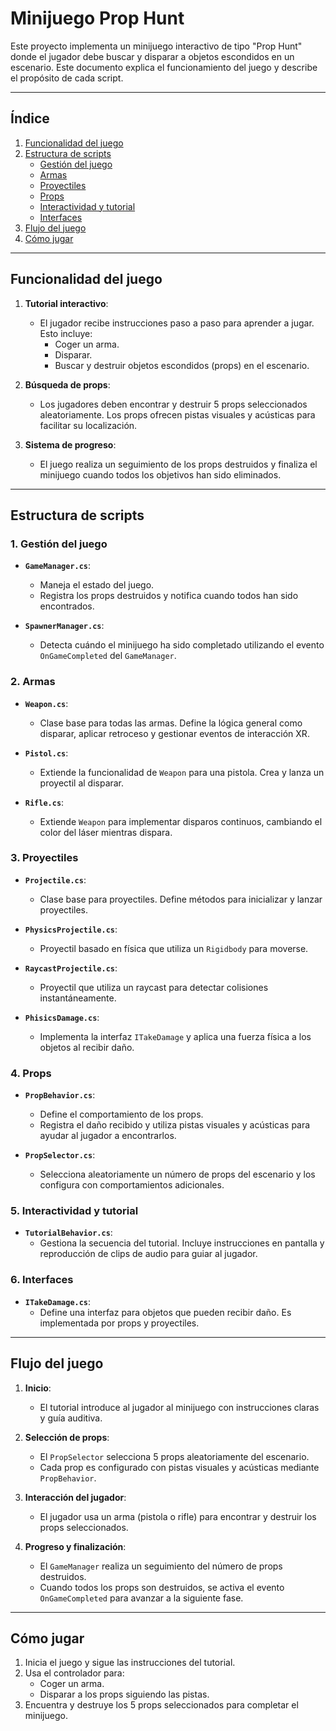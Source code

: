 # Minijuego Prop Hunt

Este proyecto implementa un minijuego interactivo de tipo "Prop Hunt" donde el jugador debe buscar y disparar a objetos escondidos en un escenario. Este documento explica el funcionamiento del juego y describe el propósito de cada script.

---

## Índice

1. [Funcionalidad del juego](#funcionalidad-del-juego)
2. [Estructura de scripts](#estructura-de-scripts)
    - [Gestión del juego](#gestión-del-juego)
    - [Armas](#armas)
    - [Proyectiles](#proyectiles)
    - [Props](#props)
    - [Interactividad y tutorial](#interactividad-y-tutorial)
    - [Interfaces](#interfaces)
3. [Flujo del juego](#flujo-del-juego)
4. [Cómo jugar](#cómo-jugar)

---

## Funcionalidad del juego <div id="funcionalidad-del-juego"/>

1. **Tutorial interactivo**:
   - El jugador recibe instrucciones paso a paso para aprender a jugar. Esto incluye:
     - Coger un arma.
     - Disparar.
     - Buscar y destruir objetos escondidos (props) en el escenario.

2. **Búsqueda de props**:
   - Los jugadores deben encontrar y destruir 5 props seleccionados aleatoriamente. Los props ofrecen pistas visuales y acústicas para facilitar su localización.

3. **Sistema de progreso**:
   - El juego realiza un seguimiento de los props destruidos y finaliza el minijuego cuando todos los objetivos han sido eliminados.

---

## Estructura de scripts <div id="estructura-de-scripts"/>

### 1. Gestión del juego <div id="gestión-del-juego"/>

- **`GameManager.cs`**:
  - Maneja el estado del juego.
  - Registra los props destruidos y notifica cuando todos han sido encontrados.

- **`SpawnerManager.cs`**:
  - Detecta cuándo el minijuego ha sido completado utilizando el evento `OnGameCompleted` del `GameManager`.

### 2. Armas <div id="armas"/>

- **`Weapon.cs`**:
  - Clase base para todas las armas. Define la lógica general como disparar, aplicar retroceso y gestionar eventos de interacción XR.

- **`Pistol.cs`**:
  - Extiende la funcionalidad de `Weapon` para una pistola. Crea y lanza un proyectil al disparar.

- **`Rifle.cs`**:
  - Extiende `Weapon` para implementar disparos continuos, cambiando el color del láser mientras dispara.

### 3. Proyectiles <div id="proyectiles"/>

- **`Projectile.cs`**:
  - Clase base para proyectiles. Define métodos para inicializar y lanzar proyectiles.

- **`PhysicsProjectile.cs`**:
  - Proyectil basado en física que utiliza un `Rigidbody` para moverse.

- **`RaycastProjectile.cs`**:
  - Proyectil que utiliza un raycast para detectar colisiones instantáneamente.

- **`PhisicsDamage.cs`**:
  - Implementa la interfaz `ITakeDamage` y aplica una fuerza física a los objetos al recibir daño.

### 4. Props <div id="props"/>

- **`PropBehavior.cs`**:
  - Define el comportamiento de los props.
  - Registra el daño recibido y utiliza pistas visuales y acústicas para ayudar al jugador a encontrarlos.

- **`PropSelector.cs`**:
  - Selecciona aleatoriamente un número de props del escenario y los configura con comportamientos adicionales.

### 5. Interactividad y tutorial <div id="interactividad-y-tutorial"/>

- **`TutorialBehavior.cs`**:
  - Gestiona la secuencia del tutorial. Incluye instrucciones en pantalla y reproducción de clips de audio para guiar al jugador.

### 6. Interfaces <div id="interfaces"/>

- **`ITakeDamage.cs`**:
  - Define una interfaz para objetos que pueden recibir daño. Es implementada por props y proyectiles.

---

## Flujo del juego <div id="flujo-del-juego"/>

1. **Inicio**:
   - El tutorial introduce al jugador al minijuego con instrucciones claras y guía auditiva.
   
2. **Selección de props**:
   - El `PropSelector` selecciona 5 props aleatoriamente del escenario.
   - Cada prop es configurado con pistas visuales y acústicas mediante `PropBehavior`.

3. **Interacción del jugador**:
   - El jugador usa un arma (pistola o rifle) para encontrar y destruir los props seleccionados.

4. **Progreso y finalización**:
   - El `GameManager` realiza un seguimiento del número de props destruidos.
   - Cuando todos los props son destruidos, se activa el evento `OnGameCompleted` para avanzar a la siguiente fase.

---

## Cómo jugar <div id="cómo-jugar"/>

1. Inicia el juego y sigue las instrucciones del tutorial.
2. Usa el controlador para:
   - Coger un arma.
   - Disparar a los props siguiendo las pistas.
3. Encuentra y destruye los 5 props seleccionados para completar el minijuego.